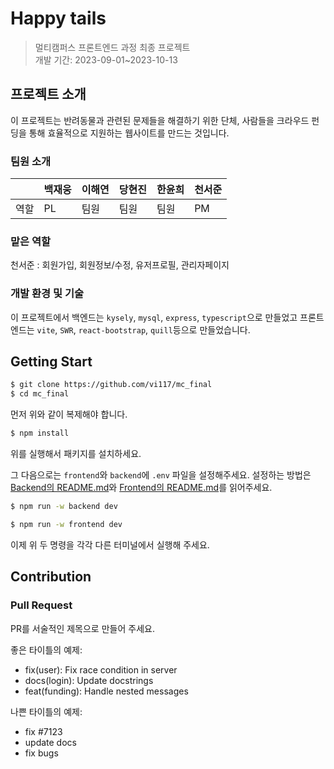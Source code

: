 # Happy tails

> 멀티캠퍼스 프론트엔드 과정 최종 프로젝트\
> 개발 기간: 2023-09-01~2023-10-13

## 프로젝트 소개

이 프로젝트는 반려동물과 관련된 문제들을 해결하기 위한 단체, 사람들을 크라우드 펀딩을 통해 효율적으로 지원하는 웹사이트를 만드는 것입니다.

### 팀원 소개

|       |백재웅| 이해연| 당현진|한윤희| 천서준|
|-------|-----|----|----|----|----|
|역할   |PL | 팀원 | 팀원 | 팀원 | PM|

### 맡은 역할

천서준 : 회원가입, 회원정보/수정, 유저프로필, 관리자페이지

### 개발 환경 및 기술

이 프로젝트에서 백엔드는 `kysely`, `mysql`, `express`, `typescript`으로 만들었고
프론트엔드는 `vite`, `SWR`, `react-bootstrap`, `quill`등으로 만들었습니다.

## Getting Start

```bash
$ git clone https://github.com/vi117/mc_final
$ cd mc_final
```
먼저 위와 같이 복제해야 합니다.

```bash
$ npm install
```
위를 실행해서 패키지를 설치하세요.

그 다음으로는 `frontend`와 `backend`에 `.env` 파일을 설정해주세요.
설정하는 방법은 [Backend의 README.md](https://github.com/vi117/mc_final/blob/main/packages/backend/README.md)와 [Frontend의 README.md](https://github.com/vi117/mc_final/blob/main/packages/frontend/README.md)를 읽어주세요. 

```bash
$ npm run -w backend dev
```

```bash
$ npm run -w frontend dev
```
이제 위 두 명령을 각각 다른 터미널에서 실행해 주세요.

## Contribution

### Pull Request

PR를 서술적인 제목으로 만들어 주세요.

좋은 타이틀의 예제:

* fix(user): Fix race condition in server
* docs(login): Update docstrings
* feat(funding): Handle nested messages

나쁜 타이틀의 예제:

* fix #7123
* update docs
* fix bugs
